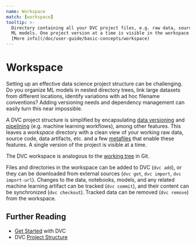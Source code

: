 ```yaml
---
name: Workspace
match: [workspace]
tooltip: >-
  Directory containing all your DVC project files, e.g. raw data, source code,
  ML models. One project version at a time is visible in the workspace.  
  [More info](/doc/user-guide/basic-concepts/workspace)
---
```


# Workspace

Setting up an effective data science project structure can be challenging. Do
you organize ML models in nested directory trees, link large datasets from
different locations, identify variations with ad hoc filename conventions?
Adding versioning needs and dependency management can easily turn this near
impossible.

A <abbr>DVC project</abbr> structure is simplified by encapsulating [data
versioning] and [pipelining] (e.g. machine learning workflows), among other
features. This leaves a _workspace_ directory with a clean view of your working
raw data, source code, data artifacts, etc. and a few
[metafiles](/doc/user-guide/project-structure) that enable these features. A
single version of the project is visible at a time.

[data versioning]: /doc/start/data-management/data-versioning
[pipelining]: /doc/start/data-management/data-pipelines

<admon type="info">

The DVC workspace is analogous to the [working tree] in Git.

[working tree]: https://git-scm.com/docs/gitglossary#def_working_tree

</admon>

Files and directories in the workspace can be added to DVC (`dvc add`), or they
can be downloaded from external sources (`dvc get`, `dvc import`,
`dvc import-url`). Changes to the data, notebooks, models, and any related
machine learning artifact can be tracked (`dvc commit`), and their content can
be synchronized (`dvc checkout`). Tracked data can be removed (`dvc remove`)
from the workspace.

## Further Reading

- [Get Started](/doc/start) with DVC
- DVC [Project Structure](/doc/user-guide/project-structure)
